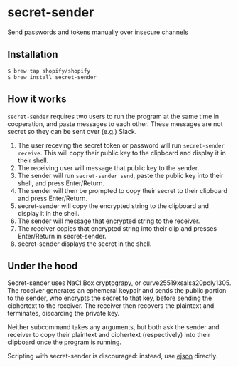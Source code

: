 # secret-sender

Send passwords and tokens manually over insecure channels

## Installation

```
$ brew tap shopify/shopify
$ brew install secret-sender
```

## How it works

`secret-sender` requires two users to run the program at the same time in cooperation, and paste messages to each other.
These messages are not secret so they can be sent over (e.g.) Slack.

1. The user receving the secret token or password will run `secret-sender receive`. This will copy their public key to
   the clipboard and display it in their shell.
2. The receiving user will message that public key to the sender.
3. The sender will run `secret-sender send`, paste the public key into their shell, and press Enter/Return.
4. The sender will then be prompted to copy their secret to their clipboard and press Enter/Return.
5. secret-sender will copy the encrypted string to the clipboard and display it in the shell.
6. The sender will message that encrypted string to the receiver.
7. The receiver copies that encrypted string into their clip and presses Enter/Return in secret-sender.
8. secret-sender displays the secret in the shell.

## Under the hood

Secret-sender uses NaCl Box cryptograpy, or curve25519xsalsa20poly1305.
The receiver generates an ephemeral keypair and sends the public portion to the sender, who encrypts the secret to that
key, before sending the ciphertext to the receiver. The receiver then recovers the plaintext and terminates, discarding
the private key.

Neither subcommand takes any arguments, but both ask the sender and receiver to copy their plaintext and ciphertext
(respectively) into their clipboard once the program is running.

Scripting with secret-sender is discouraged: instead, use [ejson](http://github.com/Shopify/ejson) directly.
